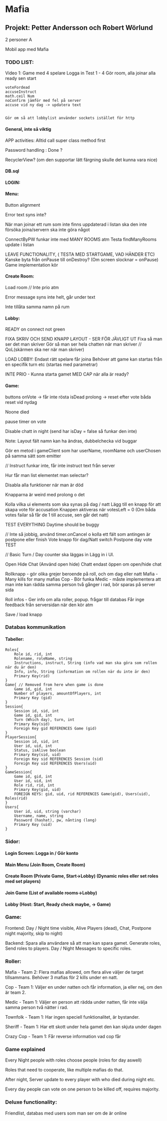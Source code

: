 # Mafia

## Projekt: Petter Andersson och Robert Wörlund

2 personer A

Mobil app med Mafia

### TODO LIST:

Video 1: Game med 4 spelare
	Logga in Test 1 - 4
	Gör room, alla joinar
	alla ready sen start

	voteFordead
	accuseInstruct
	math.ceil Num
	noConfirm jämför med fel på server
	accuse vid ny dag -> updatera text


	Gör om så att lobbylist använder sockets istället för http


#### General, inte så viktig

APP activities: Alltid call super class method first

Password handling : Done ?

RecyclerView? (om den supportar lätt färgning skulle det kunna vara nice)

#### DB.sql

#### LOGIN: 

#### Menu:

Button alignment

Error text syns inte?

När man joinar ett rum som inte finns uppdaterad i listan ska den inte försöka joina/servern ska inte göra något

ConnectByPW funkar inte med MANY ROOMS atm
Testa findManyRooms update i listan

LEAVE FUNCTIONALITY,  ( TESTA MED STARTGAME, VAD HÄNDER ETC)
Kanske byta från onPause till onDestroy? (Om screen slocknar = onPause)
Game implementation kör

#### Create Room:

Load room // Inte prio atm

Error message syns inte helt, går under text

Inte tillåta samma namn på rum

#### Lobby:

READY on connect not green

FIXA SKRIV OCH SEND KNAPP LAYOUT - SER FÖR JÄVLIGT UT
Fixa så man ser det man skriver 
Gör så man ser hela chatten när man skriver // QoL(skärmen ska ner när man skriver)

LOAD LOBBY:
Endast rätt spelare får joina
Behöver att game kan startas från en specifik turn etc (startas med parametrar)

INTE PRIO - Kunna starta gamet MED CAP när alla är ready? 

#### Game:

buttons onVote -> får inte rösta isDead
prolong -> reset efter vote
båda reset vid nydag

Noone died

pause timer on vote

Disable chatt in night (send har isDay = false så funkar den inte)

Note: Layout fält namn kan ha ändras, dubbelchecka vid buggar

Gör en metod i gameClient som har userName, roomName och userChosen på samma sätt som emitter

// Instruct funkar inte, får inte instruct text från server

Hur får man list elementet man selectar?

Disabla alla funktioner när man är död

Knapparna är weird med prolong o det

Kolla vilka ui elements som ska synas på dag / natt
Lägg till en knapp för att skapa vote för accusation 
	Knappen aktiveras när votesLeft = 0
	(Om båda votes failar så får de 1 till accuse, sen går det natt)

TEST EVERYTHING
	Daytime should be buggy

// Inte så jobbig, använd timer.onCancel o kolla ett fält som antingen är postpone eller finish
Vote knapp för dag/Natt switch
Postpone day vote
TEST

// Basic
Turn / Day counter ska läggas in
Lägg in i UI.

Open Hide Chat (Använd open hide)
Chatt endast öppen om open/hide chat

Rollknapp - gör olika grejer beroende på roll, och om dag eller natt
	Mafia - Many kills for many mafias
	Cop - Bör funka
	Medic - måste implementera att man inte kan rädda samma person två gånger i rad, bör sparas på server sida

Roll infos - Ger info om alla roller, popup. frågar till databas
Får inge feedback från serversidan när den kör atm

Save / load knapp

### Databas kommunikation

#### Tabeller:
```
Roles{
	Role id, rid, int
	Rolename, roleName, string
	Instructions, instruct, String (info vad man ska göra som rollen när du är den)
	Info, info, String (information om rollen när du inte är den)
	Primary Key(rid)
}
Game{ // Removed from here when game is done
	Game id, gid, int
	Number of players, amountOfPlayers, int
	Primary Key (gid)
}
Session{
	Session id, sid, int
	Game id, gid, int	
	Turn (Which day), turn, int
	Primary Key(sid)
	Foreign Key gid REFERENCES Game (gid)
}
PlayerSession{
	Session id, sid, int
	User id, uid, int 
	Status, isAlive boolean
	Primary Key(sid, uid)
	Foreign Key sid REFERENCES Session (sid)
	Foreign Key uid REFERENCES Users(uid)
}
GameSession{
	Game id, gid, int	
	User id, uid, int 
	Role rid, rid, int 
	Primary Key(gid, uid)
	FOREIGN KEYS: gid, uid, rid REFERENCES Game(gid), Users(uid), Roles(rid)
}
Users{
	User id, uid, string (varchar)
	Username, name, string
	Password (hashat), pw, nånting (long)
	Primary Key (uid)
}

```
### Sidor: 

#### Login Screen: Logga in / Gör konto

#### Main Menu (Join Room, Create Room) 

#### Create Room (Private Game, Start->Lobby) (Dynamic roles eller set roles med set players)

#### Join Game (List of available rooms->Lobby)

#### Lobby (Host: Start, Ready check maybe, -> Game)

### Game: 	
Frontend: Day / Night time visible, Alive Players (dead), Chat, Postpone night majority, skip to night)

Backend: Spara alla användare så att man kan spara gamet. Generate roles, Send roles to players. Day / Night Messages to specific roles.

### Roller:

Mafia - Team 2: Flera mafias allowed, om flera alive väljer de target tillsammans. Behöver 3 mafias för 2 kills under en natt.

Cop - Team 1: Väljer en under natten och får information, ja eller nej, om den är team 2.

Medic - Team 1: Väljer en person att rädda under natten, får inte välja samma person två nätter i rad. 

Townfolk - Team 1: Har ingen speciell funktionalitet, är bystander.

Sheriff - Team 1: Har ett skott under hela gamet den kan skjuta under dagen

Crazy Cop - Team 1: Får reverse information vad cop får


### Game explained 
Every Night people with roles choose people (roles for day aswell)

Roles that need to cooperate, like multiple mafias do that. 
	
After night, Server update to every player with who died during night etc.

Every day people can vote on one person to be killed off, requires majority.


### Deluxe functionality:
Friendlist, databas med users som man ser om de är online
